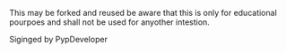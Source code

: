 This may be forked and reused be aware that this is only for educational pourpoes and shall not be used for anyother intestion.

Siginged by PypDeveloper

